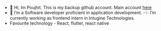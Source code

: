 - 👋 Hi, Im Poujhit. This is my backup github account. Main account [here](https://github.com/Poujhit)
- 👀 I’m a Software developer proficient in application development. 
-✨ I’m currently working as frontend intern in Intugine Technologies.
- Favourite technology - React, flutter, react native

<!---
backup-poujhit/backup-poujhit is a ✨ special ✨ repository because its `README.md` (this file) appears on your GitHub profile.
You can click the Preview link to take a look at your changes. hello
--->
